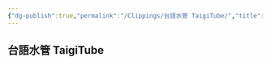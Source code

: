 ```yaml
---
{"dg-publish":true,"permalink":"/Clippings/台語水管 TaigiTube/","title":"台語水管 TaigiTube","tags":["#clippings","#Taigi","#🎞️Video"],"noteIcon":"3","created":"2025-05-15T17:48:46.675+08:00","updated":"2025-05-15T17:53:23.600+08:00"}
---
```


## 台語水管 TaigiTube